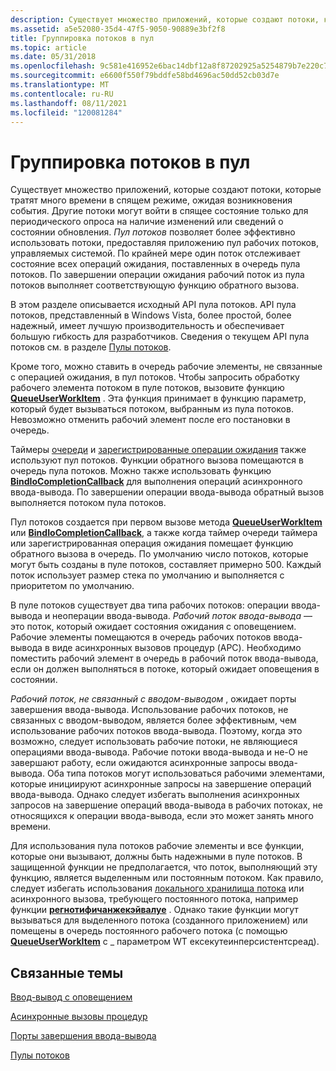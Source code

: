 ```yaml
---
description: Существует множество приложений, которые создают потоки, которые тратят много времени в спящем режиме, ожидая возникновения события.
ms.assetid: a5e52080-35d4-47f5-9050-90889e3bf2f8
title: Группировка потоков в пул
ms.topic: article
ms.date: 05/31/2018
ms.openlocfilehash: 9c581e416952e6bac14dbf12a8f87202925a5254879b7e220c7cb2d780699f9a
ms.sourcegitcommit: e6600f550f79bddfe58bd4696ac50dd52cb03d7e
ms.translationtype: MT
ms.contentlocale: ru-RU
ms.lasthandoff: 08/11/2021
ms.locfileid: "120081284"
---
```

# <a name="thread-pooling"></a>Группировка потоков в пул

Существует множество приложений, которые создают потоки, которые тратят много времени в спящем режиме, ожидая возникновения события. Другие потоки могут войти в спящее состояние только для периодического опроса на наличие изменений или сведений о состоянии обновления. *Пул потоков* позволяет более эффективно использовать потоки, предоставляя приложению пул рабочих потоков, управляемых системой. По крайней мере один поток отслеживает состояние всех операций ожидания, поставленных в очередь пула потоков. По завершении операции ожидания рабочий поток из пула потоков выполняет соответствующую функцию обратного вызова.

В этом разделе описывается исходный API пула потоков. API пула потоков, представленный в Windows Vista, более простой, более надежный, имеет лучшую производительность и обеспечивает большую гибкость для разработчиков. Сведения о текущем API пула потоков см. в разделе [Пулы потоков](thread-pools.md).

Кроме того, можно ставить в очередь рабочие элементы, не связанные с операцией ожидания, в пул потоков. Чтобы запросить обработку рабочего элемента потоком в пуле потоков, вызовите функцию [**QueueUserWorkItem**](/windows/win32/api/threadpoollegacyapiset/nf-threadpoollegacyapiset-queueuserworkitem) . Эта функция принимает в функцию параметр, который будет вызываться потоком, выбранным из пула потоков. Невозможно отменить рабочий элемент после его постановки в очередь.

Таймеры [очереди](../sync/timer-queues.md) и [зарегистрированные операции ожидания](../sync/wait-functions.md) также используют пул потоков. Функции обратного вызова помещаются в очередь пула потоков. Можно также использовать функцию [**BindIoCompletionCallback**](/windows/desktop/api/WinBase/nf-winbase-bindiocompletioncallback) для выполнения операций асинхронного ввода-вывода. По завершении операции ввода-вывода обратный вызов выполняется потоком пула потоков.

Пул потоков создается при первом вызове метода [**QueueUserWorkItem**](/windows/win32/api/threadpoollegacyapiset/nf-threadpoollegacyapiset-queueuserworkitem) или [**BindIoCompletionCallback**](/windows/desktop/api/WinBase/nf-winbase-bindiocompletioncallback), а также когда таймер очереди таймера или зарегистрированная операция ожидания помещает функцию обратного вызова в очередь. По умолчанию число потоков, которые могут быть созданы в пуле потоков, составляет примерно 500. Каждый поток использует размер стека по умолчанию и выполняется с приоритетом по умолчанию.

В пуле потоков существует два типа рабочих потоков: операции ввода-вывода и неоперации ввода-вывода. *Рабочий поток ввода-вывода* — это поток, который ожидает состояния ожидания с оповещением. Рабочие элементы помещаются в очередь рабочих потоков ввода-вывода в виде асинхронных вызовов процедур (APC). Необходимо поместить рабочий элемент в очередь в рабочий поток ввода-вывода, если он должен выполняться в потоке, который ожидает оповещения в состоянии.

*Рабочий поток, не связанный с вводом-выводом* , ожидает порты завершения ввода-вывода. Использование рабочих потоков, не связанных с вводом-выводом, является более эффективным, чем использование рабочих потоков ввода-вывода. Поэтому, когда это возможно, следует использовать рабочие потоки, не являющиеся операциями ввода-вывода. Рабочие потоки ввода-вывода и не-O не завершают работу, если ожидаются асинхронные запросы ввода-вывода. Оба типа потоков могут использоваться рабочими элементами, которые инициируют асинхронные запросы на завершение операций ввода-вывода. Однако следует избегать выполнения асинхронных запросов на завершение операций ввода-вывода в рабочих потоках, не относящихся к операции ввода-вывода, если это может занять много времени.

Для использования пула потоков рабочие элементы и все функции, которые они вызывают, должны быть надежными в пуле потоков. В защищенной функции не предполагается, что поток, выполняющий эту функцию, является выделенным или постоянным потоком. Как правило, следует избегать использования [локального хранилища потока](thread-local-storage.md) или асинхронного вызова, требующего постоянного потока, например функции [**регнотифичанжекэйвалуе**](/windows/win32/api/winreg/nf-winreg-regnotifychangekeyvalue) . Однако такие функции могут вызываться для выделенного потока (созданного приложением) или помещены в очередь постоянного рабочего потока (с помощью [**QueueUserWorkItem**](/windows/win32/api/threadpoollegacyapiset/nf-threadpoollegacyapiset-queueuserworkitem) с \_ параметром WT ексекутеинперсистентсреад).

## <a name="related-topics"></a>Связанные темы

<dl> <dt>

[Ввод-вывод с оповещением](../fileio/alertable-i-o.md)
</dt> <dt>

[Асинхронные вызовы процедур](../sync/asynchronous-procedure-calls.md)
</dt> <dt>

[Порты завершения ввода-вывода](../fileio/i-o-completion-ports.md)
</dt> <dt>

[Пулы потоков](thread-pools.md)
</dt> </dl>

 

 
